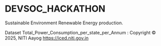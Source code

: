 # DEVSOC_HACKATHON
Sustainable Environment Renewable Energy production.

Dataset Total_Power_Consumption_per_state_per_Annum : Copyright © 2025, NITI Aayog
           https://iced.niti.gov.in
